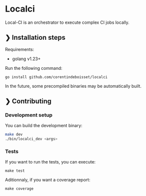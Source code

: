 # Localci

Local-CI is an orchestrator to execute complex CI jobs locally.

## ❯ Installation steps

Requirements:

- golang v1.23+

Run the following command:

    go install github.com/corentindeboisset/localci

In the future, some precompiled binaries may be automatically built.

## ❯ Contributing

### Development setup

You can build the development binary:

```bash
make dev
./bin/localci_dev <args>
```

### Tests

If you want to run the tests, you can execute:

```
make test
```

Aditionnaly, if you want a coverage report:

```
make coverage
```
